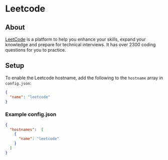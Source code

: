# Leetcode
## About

[LeetCode](https://leetcode.com/) is a platform to help you enhance your skills,
expand your knowledge and prepare for technical interviews. It has over
2300 coding questions for you to practice.

## Setup
To enable the Leetcode hostname, add the following to the `hostname` array in `config.json`:

```json
{
  "name": "leetcode"
}
```

### Example config.json

```json
{
  "hostnames":  [
    {
      "name": "leetcode"
    }
  ]
}
```
